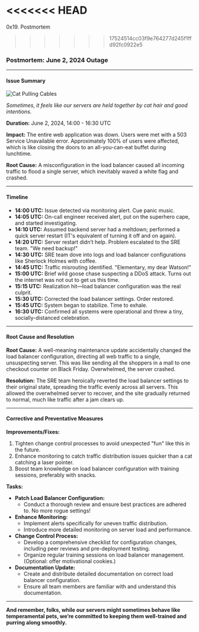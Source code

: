 <<<<<<< HEAD
=======
0x19. Postmortem

>>>>>>> 17524514cc03f9e764277d245f1ffd92fc0922e5
### Postmortem: June 2, 2024 Outage

---

#### Issue Summary

![Cat Pulling Cables](https://media.giphy.com/media/xT0GqFv2Rm5RBfZfnO/giphy.gif)

*Sometimes, it feels like our servers are held together by cat hair and good intentions.*

**Duration:** June 2, 2024, 14:00 - 16:30 UTC

**Impact:** The entire web application was down. Users were met with a 503 Service Unavailable error. Approximately 100% of users were affected, which is like closing the doors to an all-you-can-eat buffet during lunchtime.

**Root Cause:** A misconfiguration in the load balancer caused all incoming traffic to flood a single server, which inevitably waved a white flag and crashed.

---

#### Timeline

- **14:00 UTC:** Issue detected via monitoring alert. Cue panic music.
- **14:05 UTC:** On-call engineer received alert, put on the superhero cape, and started investigating.
- **14:10 UTC:** Assumed backend server had a meltdown; performed a quick server restart (IT's equivalent of turning it off and on again).
- **14:20 UTC:** Server restart didn’t help. Problem escalated to the SRE team. "We need backup!"
- **14:30 UTC:** SRE team dove into logs and load balancer configurations like Sherlock Holmes with coffee.
- **14:45 UTC:** Traffic misrouting identified. "Elementary, my dear Watson!"
- **15:00 UTC:** Brief wild goose chase suspecting a DDoS attack. Turns out the internet was not out to get us this time.
- **15:15 UTC:** Realization hit—load balancer configuration was the real culprit.
- **15:30 UTC:** Corrected the load balancer settings. Order restored.
- **15:45 UTC:** System began to stabilize. Time to exhale.
- **16:30 UTC:** Confirmed all systems were operational and threw a tiny, socially-distanced celebration.

---

#### Root Cause and Resolution

**Root Cause:**
A well-meaning maintenance update accidentally changed the load balancer configuration, directing all web traffic to a single, unsuspecting server. This was like sending all the shoppers in a mall to one checkout counter on Black Friday. Overwhelmed, the server crashed.

**Resolution:**
The SRE team heroically reverted the load balancer settings to their original state, spreading the traffic evenly across all servers. This allowed the overwhelmed server to recover, and the site gradually returned to normal, much like traffic after a jam clears up.

---

#### Corrective and Preventative Measures

**Improvements/Fixes:**
1. Tighten change control processes to avoid unexpected "fun" like this in the future.
2. Enhance monitoring to catch traffic distribution issues quicker than a cat catching a laser pointer.
3. Boost team knowledge on load balancer configuration with training sessions, preferably with snacks.

**Tasks:**
- **Patch Load Balancer Configuration:**
  - Conduct a thorough review and ensure best practices are adhered to. No more rogue settings!
- **Enhance Monitoring:**
  - Implement alerts specifically for uneven traffic distribution.
  - Introduce more detailed monitoring on server load and performance.
- **Change Control Process:**
  - Develop a comprehensive checklist for configuration changes, including peer reviews and pre-deployment testing.
  - Organize regular training sessions on load balancer management. (Optional: offer motivational cookies.)
- **Documentation Update:**
  - Create and distribute detailed documentation on correct load balancer configuration.
  - Ensure all team members are familiar with and understand this documentation.

---

**And remember, folks, while our servers might sometimes behave like temperamental pets, we’re committed to keeping them well-trained and purring along smoothly.**
